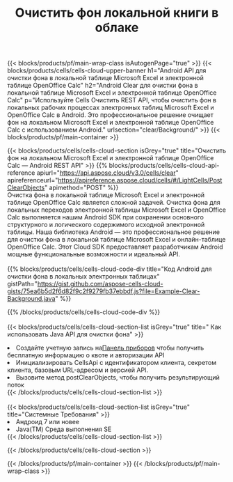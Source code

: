 ﻿---
title:  Очистить фон локальной книги в облаке
description: Облачные API и SDK для очистки фона на Microsoft Excel и OpenOffice Calc. Очистите фон от локальных электронных таблиц по Cells Облаку API. SDK поддерживает различные языки разработки. Среди них Android, C#, Go, Java, NodeJS, Perl, PHP, Python, Ruby и swift.
url: /ru/android/clear/background/
---
{{< blocks/products/pf/main-wrap-class isAutogenPage="true" >}}
{{< blocks/products/cells/cells-cloud-upper-banner h1="Android API для очистки фона в локальной таблице Microsoft Excel и электронной таблице OpenOffice Calc" h2="Android Clear для очистки фона в локальной таблице Microsoft Excel и электронной таблице OpenOffice Calc" p="Используйте Cells Очистить REST API, чтобы очистить фон в локальных рабочих процессах электронных таблиц Microsoft Excel и OpenOffice Calc в Android. Это профессиональное решение очищает фон на локальном Microsoft Excel и электронной таблице OpenOffice Calc с использованием Android." urlsection="clear/Background/" >}}
{{< blocks/products/pf/main-container >}}

{{< blocks/products/cells/cells-cloud-section isGrey="true" title="Очистить фон на локальном Microsoft Excel и электронной таблице OpenOffice Calc — Android REST API" >}}
{{% blocks/products/cells/cells-cloud-api-reference apiurl="https://api.aspose.cloud/v3.0/cells/clear" apireferenceurl="https://apireference.aspose.cloud/cells/#/LightCells/PostClearObjects" apimethod="POST" %}}
<br/>
Очистка фона в локальной таблице Microsoft Excel и электронной таблице OpenOffice Calc является сложной задачей. Очистка фона для локальных переходов электронной таблицы Microsoft Excel и OpenOffice Calc выполняется нашим Android SDK при сохранении основного структурного и логического содержимого исходной электронной таблицы. Наша библиотека Android — это профессиональное решение для очистки фона в локальной таблице Microsoft Excel и онлайн-таблице OpenOffice Calc. Этот Cloud SDK предоставляет разработчикам Android мощные функциональные возможности и идеальный API.
<br/>
<br/>
{{% blocks/products/cells/cells-cloud-code-div title="Код Android для очистки фона в локальных электронных таблицах" gistPath="https://gist.github.com/aspose-cells-cloud-gists/75ea6b5d2f6d82f9c2f9279fb37ebbdf.js?file=Example-Clear-Background.java" %}}
  
{{% /blocks/products/cells/cells-cloud-code-div %}}
<br/>
<br/>
{{< blocks/products/cells/cells-cloud-section-list isGrey="true" title=" Как использовать Java API для очистки фона" >}}
<li> Создайте учетную запись на<a href="https://dashboard.aspose.cloud/">Панель приборов</a> чтобы получить бесплатную информацию о квоте и авторизации API</li>
<li>Инициализировать CellsApi с идентификатором клиента, секретом клиента, базовым URL-адресом и версией API.</li>
<li>Вызовите метод postClearObjects, чтобы получить результирующий поток</li>
{{< /blocks/products/cells/cells-cloud-section-list >}}
<br/>
<br/>
{{< blocks/products/cells/cells-cloud-section-list isGrey="true" title="Системные Требования" >}}
<li>Андроид 7 или новее</li>
<li>Java(TM) Среда выполнения SE</li>
{{< /blocks/products/cells/cells-cloud-section-list >}}

{{< /blocks/products/cells/cells-cloud-section >}}

{{< /blocks/products/pf/main-container >}}
{{< /blocks/products/pf/main-wrap-class >}}
